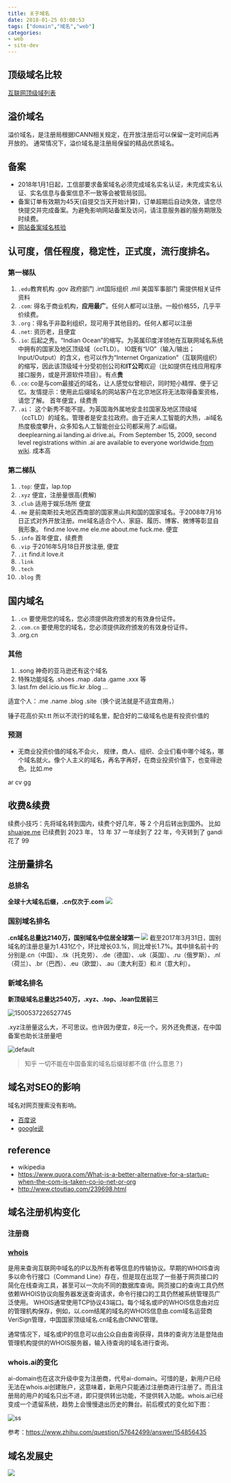 ```yaml
---
title: 关于域名
date: 2018-01-25 03:08:53
tags: ["domain","域名","web"]
categories:
- web
- site-dev
---
```



## 顶级域名比较
[互联网顶级域列表](https://zh.wikipedia.org/wiki/%E4%BA%92%E8%81%94%E7%BD%91%E9%A1%B6%E7%BA%A7%E5%9F%9F%E5%88%97%E8%A1%A8)

## 溢价域名

溢价域名，是注册局根据ICANN相关规定，在开放注册后可以保留一定时间后再开放的。
通常情况下，溢价域名是注册局保留的精品优质域名。


## 备案
- 2018年1月1日起，工信部要求备案域名必须完成域名实名认证，未完成实名认证、实名信息与备案信息不一致等会被管局驳回。
- 备案订单有效期为45天(自提交当天开始计算)，订单超期后自动失效，请您尽快提交并完成备案。为避免影响网站备案及访问，请注意服务器的服务期限及时续费。
- [网站备案域名核验](https://help.aliyun.com/knowledge_detail/64289.html)

## 认可度，信任程度，稳定性，正式度，流行度排名。
### 第一梯队
1. `.edu`教育机构  .gov 政府部门 .int国际组织 .mil 美国军事部门  需提供相关证件资料
1. `.com`: 得名于商业机构，**应用最广**。任何人都可以注册。一般价格55，几乎平价续费。
1. `.org`：得名于非盈利组织，现可用于其他目的。任何人都可以注册
1. `.net`: 资历老，且便宜
1. `.io`:  后起之秀。“Indian Ocean”的缩写。为英属印度洋领地在互联网域名系统中拥有的国家及地区顶级域（ccTLD）。
IO既有“I/O”（输入/输出；Input/Output）的含义，也可以作为“Internet Organization”（互联网组织）的缩写，因此该顶级域十分受初创公司和**IT公司**欢迎（比如提供在线应用程序接口服务，或是开源软件项目）。有点**贵**
1. `.co`: co是与com最接近的域名，让人感觉似曾相识，同时短小精悍、便于记忆。友情提示：使用此后缀域名的网站客户在北京地区将无法取得备案资格，请您了解。 首年便宜，续费贵
1. `.ai`： 这个新秀不能不提。为英国海外属地安圭拉国家及地区顶级域（ccTLD）的域名。管理者是安圭拉政府。由于近来人工智能的大热，.ai域名热度极度攀升，众多知名人工智能创业公司都采用了.ai后缀。deeplearning.ai landing.ai drive.ai。From September 15, 2009, second level registrations within .ai are available to everyone worldwide.[from wiki](https://en.wikipedia.org/wiki/.ai). 成本高

### 第二梯队
1. `.top`:  便宜，lap.top
1. `.xyz`  便宜，注册量很高(费解)  
1. `.club` 适用于娱乐场所  便宜
1. `.me` 是前南斯拉夫地区西南部的国家黑山共和国的国家域名。于2008年7月16日正式对外开放注册。me域名适合个人、家庭、履历、博客、微博等彰显自我形象。 find.me love.me ele.me about.me fuck.me.   便宜
1. `.info` 首年便宜，续费贵
1. `.vip` 于2016年5月18日开放注册, 便宜
1. `.it`  find.it love.it
1. `.link`
1. `.tech`
1. `.blog` 贵


## 国内域名
1. `.cn`  要使用您的域名，您必须提供政府颁发的有效身份证件。
1. `.com.cn` 要使用您的域名，您必须提供政府颁发的有效身份证件。
1. .org.cn
### 其他
1. .song 神奇的亚马逊还有这个域名
1. 特殊功能域名  .shoes .map .data .game .xxx 等
1. last.fm del.icio.us flic.kr
.blog
...

适宜个人：.me .name .blog .site（换个说法就是不适宜商用，）


锤子花高价买t.tt
所以不流行的域名里，配合好的二级域名也是有投资价值的

### 预测
- 无商业投资价值的域名不会火，
规律，商人、组织、企业们看中哪个域名，哪个域名就火。像个人主义的域名，再名字再好，在商业投资价值下，也变得逊色。比如.me

ar
cv
gg



## 收费&续费

续费小技巧：先将域名转到国内，续费个好几年，等 2 个月后转出到国外。
比如 [shuaige.me]( http://shuaige.me) 已续费到 2023 年， 13 年 37 一年续到了 22 年，今天转到了 gandi 花了 99



## 注册量排名

### 总排名
**全球十大域名后缀，.cn仅次于.com**
<img src="http://img2.ctoutiao.com/uploads/2017/07/20/1500537225490956.jpg">


### 国别域名排名
**.cn域名总量达2140万，国别域名中位居全球第一**
<img src="http://img2.ctoutiao.com/uploads/2017/07/20/1500537225451161.jpg">
截至2017年3月31日，国别域名的注册总量为1.431亿个，环比增长03.%，同比增长1.7%。其中排名前十的分别是.cn（中国）、.tk（托克劳）、.de（德国）、.uk（英国）、.ru（俄罗斯）、.nl（荷兰）、.br（巴西）、.eu（欧盟）、.au（澳大利亚）和.it（意大利）。

### 新域名排名
**新顶级域名总量达2540万，.xyz、.top、.loan位居前三**


![1500537226527745](https://user-images.githubusercontent.com/13825126/35474303-564fe59c-03c7-11e8-9bb0-653d1fa9800f.jpg)


.xyz注册量这么大，不可思议。也许因为便宜，8元一个。另外还免费送，在中国备案也助长注册量吧

![default](https://user-images.githubusercontent.com/13825126/35456536-d0b104fe-0310-11e8-92ff-2602cdf13b0d.PNG)


> 知乎
一切不能在中国备案的域名后缀球都不值  (什么意思？)


## 域名对SEO的影响
域名对网页搜索没有影响。
- [百度说]()
- [google说](https://www.searchenginejournal.com/google-all-domain-extensions-are-weighted-the-same/137139/)

## reference
- wikipedia
- https://www.quora.com/What-is-a-better-alternative-for-a-startup-when-the-com-is-taken-co-io-net-or-org
- http://www.ctoutiao.com/239698.html


## 域名注册机构变化
### 注册商

### [whois](https://zh.wikipedia.org/wiki/WHOIS)
是用来查询互联网中域名的IP以及所有者等信息的传输协议。早期的WHOIS查询多以命令行接口（Command Line）存在，但是现在出现了一些基于网页接口的简化在线查询工具，甚至可以一次向不同的数据库查询。网页接口的查询工具仍然依赖WHOIS协议向服务器发送查询请求，命令行接口的工具仍然被系统管理员广泛使用。
WHOIS通常使用TCP协议43端口。每个域名或IP的WHOIS信息由对应的管理机构保存，例如，以.com结尾的域名的WHOIS信息由.com域名运营商VeriSign管理，中国国家顶级域名.cn域名由CNNIC管理。

通常情况下，域名或IP的信息可以由公众自由查询获得，具体的查询方法是登陆由管理机构提供的WHOIS服务器，输入待查询的域名进行查询。

### whois.ai的变化
ai-domain也在这次升级中变为注册商，代号ai-domain。可惜的是，新用户已经无法在whois.ai创建账户，这意味着，新用户只能通过注册商进行注册了。而且注册局的用户的域名只出不进，即只提供转出功能，不提供转入功能。whois.ai已经变成一个遗留系统，趋势上会慢慢退出历史的舞台。前后模式的变化如下图：


![ss](https://pic2.zhimg.com/80/v2-75760893eb5c084d8629a762d521a943_hd.jpg)

参考：https://www.zhihu.com/question/57642499/answer/154856435

## 域名发展史

<img class="portrait ui_qtext_image zoomable_in zoomable_in_feed lazy_loaded lazy_loading" src="https://qph.ec.quoracdn.net/main-qimg-1927c70c81fbd8278f89a5caca02dcf7.webp" master_src="https://qph.ec.quoracdn.net/main-qimg-31835c9f203076569e83cef18f9d495b-c" master_w="1100" master_h="8865" style="opacity: 1;">
